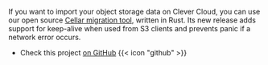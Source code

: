 
If you want to import your object storage data on Clever Cloud, you can use our open source [Cellar migration tool](https://github.com/CleverCloud/cellar-migration/releases/tag/v2.1.0), written in Rust. Its new release adds support for keep-alive when used from S3 clients and prevents panic if a network error occurs.

 - Check this project [on GitHub](https://github.com/CleverCloud/cellar-migration) {{< icon "github" >}}



